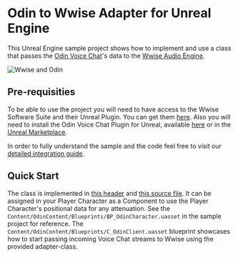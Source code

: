 # Odin to Wwise Adapter for Unreal Engine

This Unreal Engine sample project shows how to implement and use a class that passes the [Odin Voice Chat](https://odin.4players.io/voice-chat/)'s data to the [Wwise Audio Engine](https://www.audiokinetic.com/en/library/edge/?source=UE4&id=index.html).

![Wwise and Odin](/Documentation/wwise_with_odin_header.jpg)

## Pre-requisities

To be able to use the project you will need to have access to the Wwise Software Suite and their Unreal Plugin. You can get them [here](https://www.audiokinetic.com/en/library/edge/?source=UE4&id=index.html).
Also you will need to install the Odin Voice Chat Plugin for Unreal, available [here](https://github.com/4Players/odin-sdk-unreal/releases) or in the [Unreal Marketplace](https://www.unrealengine.com/marketplace/en-US/product/4players-odin-sdk).

In order to fully understand the sample and the code feel free to visit our [detailed integration guide](https://docs.4players.io/voice/unreal/guides/odin-wwise/).

## Quick Start

The class is implemented in [this header](/Source/OdinTestProject/Public/AkOdinInputComponent.h) and [this source file](/Source/OdinTestProject/Private/AkOdinInputComponent.cpp). It can be assigned in your Player Character as a Component to use the Player Character's positional data for any attenuation. See the `Content/OdinContent/Blueprints/BP_OdinCharacter.uasset` in the sample project for reference. The `Content/OdinContent/Blueprints/C_OdinClient.uasset` blueprint showcases how to start passing incoming Voice Chat streams to Wwise using the provided adapter-class.
